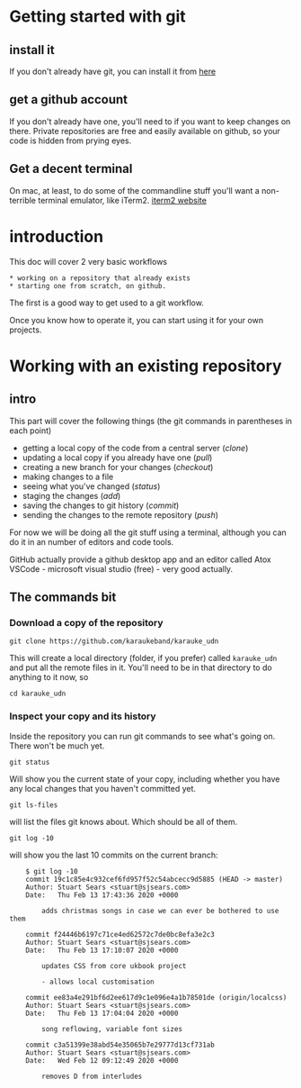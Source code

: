 # Getting started with git

## install it
If you don't already have git, you can install it from [here](https://git-scm.com/)

## get a github account
If you don't already have one, you'll need to if you want to keep changes on there.
Private repositories are free and easily available on github, so your code is hidden from prying eyes.

## Get a decent terminal
On mac, at least, to do some of the commandline stuff you'll want a non-terrible terminal emulator, like iTerm2.
[iterm2 website](https://iterm2.com/)

# introduction

This doc will cover 2 very basic workflows

    * working on a repository that already exists
    * starting one from scratch, on github.

The first is a good way to get used to a git workflow.

Once you know how to operate it, you can start using it for your own projects.

# Working with an existing repository

## intro
This part will cover the following things (the git commands in parentheses in each point)
  * getting a local copy of the code from a central server (*clone*)
  * updating a local copy if you already have one (*pull*)
  * creating a new branch for your changes (*checkout*)
  * making changes to a file
  * seeing what you've changed (*status*)
  * staging the changes (*add*)
  * saving the changes to git history (*commit*)
  * sending the changes to the remote repository (*push*)

For now we will be doing all the git stuff using a terminal, although you can do it in an number of editors and code tools.

GitHub actually provide a github desktop app and an editor called Atox
VSCode - microsoft visual studio (free)  - very good actually.

## The commands bit

### Download a copy of the repository

    git clone https://github.com/karaukeband/karauke_udn

This will create a local directory (folder, if you prefer) called `karauke_udn` and put all the remote files in it.
You'll need to be in that directory to do anything to it now, so
    
    cd karauke_udn

### Inspect your copy and its history
Inside the repository you can run git commands to see what's going on. There won't be much yet.

    git status

Will show you the current state of your copy, including whether you have any local changes that you haven't committed yet.
    
    git ls-files

will list the files git knows about. Which should be all of them.

    git log -10

will show you the last 10 commits on the current branch:
```git
    $ git log -10
    commit 19c1c85e4c932cef6fd957f52c54abcecc9d5885 (HEAD -> master)
    Author: Stuart Sears <stuart@sjsears.com>
    Date:   Thu Feb 13 17:43:36 2020 +0000

        adds christmas songs in case we can ever be bothered to use them

    commit f24446b6197c71ce4ed62572c7de0bc8efa3e2c3
    Author: Stuart Sears <stuart@sjsears.com>
    Date:   Thu Feb 13 17:10:07 2020 +0000

        updates CSS from core ukbook project

        - allows local customisation

    commit ee83a4e291bf6d2ee617d9c1e096e4a1b78501de (origin/localcss)
    Author: Stuart Sears <stuart@sjsears.com>
    Date:   Thu Feb 13 17:04:04 2020 +0000

        song reflowing, variable font sizes

    commit c3a51399e38abd54e35065b7e29777d13cf731ab
    Author: Stuart Sears <stuart@sjsears.com>
    Date:   Wed Feb 12 09:12:49 2020 +0000

        removes D from interludes
```








